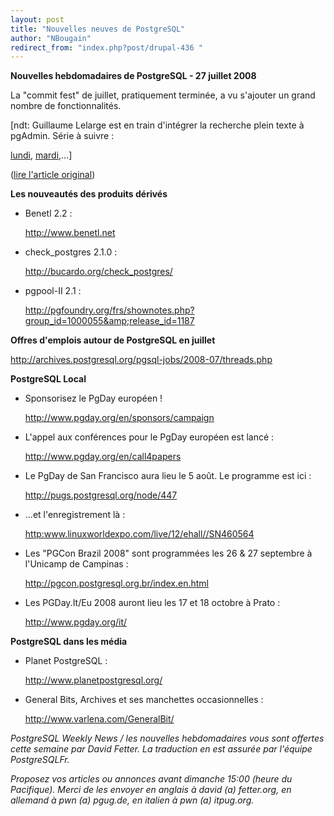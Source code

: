 ```yaml
---
layout: post
title: "Nouvelles neuves de PostgreSQL"
author: "NBougain"
redirect_from: "index.php?post/drupal-436 "
---
```



<p><strong>Nouvelles hebdomadaires de PostgreSQL - 27 juillet 2008</strong></p>

<p>La "commit fest" de juillet, pratiquement terminée, a vu s'ajouter un grand nombre de fonctionnalités.</p>

<p>[ndt: Guillaume Lelarge est en train d'intégrer la recherche plein texte à pgAdmin. Série à suivre&nbsp;:

<a target="_blank" href="http://blog.guillaume.lelarge.info/index.php/post/2008/07/28/Ajout-de-la-recherche-plein-texte-sur-pgAdmin3">lundi</a>, <a target="_blank" href="http://blog.guillaume.lelarge.info/index.php/post/2008/07/29/Ajout-de-la-recherche-plein-texte-sur-pgAdmin3-2eme-jour">mardi</a>,...]</p>

<p>(<a href="http://people.planetpostgresql.org/dfetter/index.php?/archives/184-PostgreSQL-Weekly-News-July-27-2008.html">lire l'article original</a>)</p>

<!--more-->


<!--break-->

<p><strong>Les nouveautés des produits dérivés</strong></p>

<ul>

<li>Benetl 2.2&nbsp;:

<a target="_blank" href="http://www.benetl.net">http://www.benetl.net</a></li>

<li>check_postgres 2.1.0&nbsp;:

<a target="_blank" href="http://bucardo.org/check_postgres/">http://bucardo.org/check_postgres/</a></li>

<li>pgpool-II 2.1&nbsp;:

<a target="_blank" href="http://pgfoundry.org/frs/shownotes.php?group_id=1000055&amp;release_id=1187">http://pgfoundry.org/frs/shownotes.php?group_id=1000055&amp;release_id=1187</a></li>

</ul>

<p><strong>Offres d'emplois autour de PostgreSQL en juillet</strong></p>

<p><a target="_blank" href="http://archives.postgresql.org/pgsql-jobs/2008-07/threads.php">http://archives.postgresql.org/pgsql-jobs/2008-07/threads.php</a></p>

<p><strong>PostgreSQL Local</strong></p>

<ul>

<li>Sponsorisez le PgDay européen&nbsp;!

<a target="_blank" href="http://www.pgday.org/en/sponsors/campaign">http://www.pgday.org/en/sponsors/campaign</a></li>

<li>L'appel aux conférences pour le PgDay européen est lancé&nbsp;:

<a target="_blank" href="http://www.pgday.org/en/call4papers">http://www.pgday.org/en/call4papers</a></li>

<li>Le PgDay de San Francisco aura lieu le 5 août. Le programme est ici&nbsp;:

<a target="_blank" href="http://pugs.postgresql.org/node/447">http://pugs.postgresql.org/node/447</a></li>

<li>...et l'enregistrement là&nbsp;:

<a href="http:www.linuxworldexpo.com/live/12/ehall//SN460564">http:www.linuxworldexpo.com/live/12/ehall//SN460564</a></li>

<li>Les "PGCon Brazil 2008" sont programmées les 26 &amp; 27 septembre à l'Unicamp de Campinas&nbsp;:

<a target="_blank" href="http://pgcon.postgresql.org.br/index.en.html">http://pgcon.postgresql.org.br/index.en.html</a></li>

<li>Les PGDay.It/Eu 2008 auront lieu les 17 et 18 octobre à Prato&nbsp;:

<a target="_blank" href="http://www.pgday.org/it/">http://www.pgday.org/it/</a></li>

</ul>

<p><strong>PostgreSQL dans les média</strong></p>

<ul>

<li>Planet PostgreSQL&nbsp;:

<a target="_blank" href="http://www.planetpostgresql.org/">http://www.planetpostgresql.org/</a></li>

<li>General Bits, Archives et ses manchettes occasionnelles&nbsp;:

<a target="_blank" href="http://www.varlena.com/GeneralBit/">http://www.varlena.com/GeneralBit/</a></li>

</ul>

<p><em>PostgreSQL Weekly News / les nouvelles hebdomadaires vous sont offertes cette semaine par David Fetter. La traduction en est assurée par l'équipe PostgreSQLFr.</em></p>

<p><em>Proposez vos articles ou annonces avant dimanche 15:00 (heure du Pacifique). Merci de les envoyer en anglais à david (a) fetter.org, en allemand à pwn (a) pgug.de, en italien à pwn (a) itpug.org.</em></p>